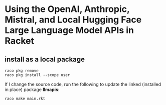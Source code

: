 # Using the OpenAI, Anthropic, Mistral, and Local Hugging Face Large Language Model APIs in Racket

## install as a local package

    raco pkg remove
    raco pkg install --scope user

If I change the source code, run the following to update the linked (installed in place) package **llmapis**:

    raco make main.rkt
